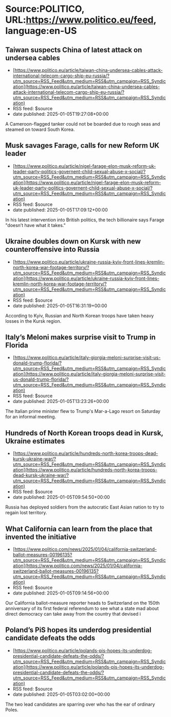 # Source:POLITICO, URL:https://www.politico.eu/feed, language:en-US

## Taiwan suspects China of latest attack on undersea cables
 - [https://www.politico.eu/article/taiwan-china-undersea-cables-attack-international-telecom-cargo-ship-eu-russia/?utm_source=RSS_Feed&utm_medium=RSS&utm_campaign=RSS_Syndication](https://www.politico.eu/article/taiwan-china-undersea-cables-attack-international-telecom-cargo-ship-eu-russia/?utm_source=RSS_Feed&utm_medium=RSS&utm_campaign=RSS_Syndication)
 - RSS feed: $source
 - date published: 2025-01-05T19:27:08+00:00

A Cameroon-flagged tanker could not be boarded due to rough seas and steamed on toward South Korea.

## Musk savages Farage, calls for new Reform UK leader
 - [https://www.politico.eu/article/nigel-farage-elon-musk-reform-uk-leader-party-politics-governent-child-sexual-abuse-x-social/?utm_source=RSS_Feed&utm_medium=RSS&utm_campaign=RSS_Syndication](https://www.politico.eu/article/nigel-farage-elon-musk-reform-uk-leader-party-politics-governent-child-sexual-abuse-x-social/?utm_source=RSS_Feed&utm_medium=RSS&utm_campaign=RSS_Syndication)
 - RSS feed: $source
 - date published: 2025-01-05T17:09:12+00:00

In his latest intervention into British politics, the tech billionaire says Farage "doesn’t have what it takes."

## Ukraine doubles down on Kursk with new counteroffensive into Russia
 - [https://www.politico.eu/article/ukraine-russia-kyiv-front-lines-kremlin-north-korea-war-footage-territory/?utm_source=RSS_Feed&utm_medium=RSS&utm_campaign=RSS_Syndication](https://www.politico.eu/article/ukraine-russia-kyiv-front-lines-kremlin-north-korea-war-footage-territory/?utm_source=RSS_Feed&utm_medium=RSS&utm_campaign=RSS_Syndication)
 - RSS feed: $source
 - date published: 2025-01-05T16:31:19+00:00

According to Kyiv, Russian and North Korean troops have taken heavy losses in the Kursk region.

## Italy’s Meloni makes surprise visit to Trump in Florida
 - [https://www.politico.eu/article/italy-giorgia-meloni-surprise-visit-us-donald-trump-florida/?utm_source=RSS_Feed&utm_medium=RSS&utm_campaign=RSS_Syndication](https://www.politico.eu/article/italy-giorgia-meloni-surprise-visit-us-donald-trump-florida/?utm_source=RSS_Feed&utm_medium=RSS&utm_campaign=RSS_Syndication)
 - RSS feed: $source
 - date published: 2025-01-05T13:23:26+00:00

The Italian prime minister flew to Trump's Mar-a-Lago resort on Saturday for an informal meeting.

## Hundreds of North Korean troops dead in Kursk, Ukraine estimates
 - [https://www.politico.eu/article/hundreds-north-korea-troops-dead-kursk-ukraine-war/?utm_source=RSS_Feed&utm_medium=RSS&utm_campaign=RSS_Syndication](https://www.politico.eu/article/hundreds-north-korea-troops-dead-kursk-ukraine-war/?utm_source=RSS_Feed&utm_medium=RSS&utm_campaign=RSS_Syndication)
 - RSS feed: $source
 - date published: 2025-01-05T09:54:50+00:00

Russia has deployed soldiers from the autocratic East Asian nation to try to regain lost territory.

## What California can learn from the place that invented the initiative
 - [https://www.politico.com/news/2025/01/04/california-switzerland-ballot-measures-00196135?utm_source=RSS_Feed&utm_medium=RSS&utm_campaign=RSS_Syndication](https://www.politico.com/news/2025/01/04/california-switzerland-ballot-measures-00196135?utm_source=RSS_Feed&utm_medium=RSS&utm_campaign=RSS_Syndication)
 - RSS feed: $source
 - date published: 2025-01-05T09:14:56+00:00

Our California ballot-measure reporter heads to Switzerland on the 150th anniversary of its first federal referendum to see what a state mad about direct democracy can take away from the country that devised i

## Poland’s PiS hopes its underdog presidential candidate defeats the odds
 - [https://www.politico.eu/article/polands-pis-hopes-its-underdog-presidential-candidate-defeats-the-odds/?utm_source=RSS_Feed&utm_medium=RSS&utm_campaign=RSS_Syndication](https://www.politico.eu/article/polands-pis-hopes-its-underdog-presidential-candidate-defeats-the-odds/?utm_source=RSS_Feed&utm_medium=RSS&utm_campaign=RSS_Syndication)
 - RSS feed: $source
 - date published: 2025-01-05T03:02:00+00:00

The two lead candidates are sparring over who has the ear of ordinary Poles.

